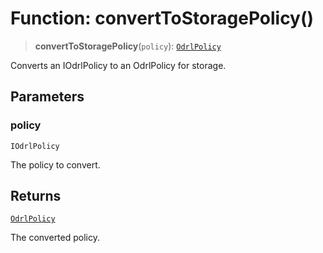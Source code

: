 # Function: convertToStoragePolicy()

> **convertToStoragePolicy**(`policy`): [`OdrlPolicy`](../classes/OdrlPolicy.md)

Converts an IOdrlPolicy to an OdrlPolicy for storage.

## Parameters

### policy

`IOdrlPolicy`

The policy to convert.

## Returns

[`OdrlPolicy`](../classes/OdrlPolicy.md)

The converted policy.
